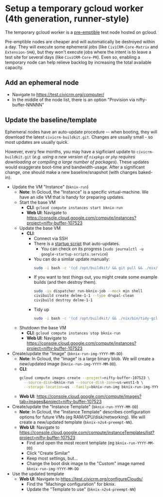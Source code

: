 # Setup a temporary gcloud worker (4th generation, runner-style)

The temporary gcloud worker is a [pre-emptible](https://cloud.google.com/preemptible-vms/) test node hosted on gcloud.

Pre-emptible nodes are cheaper and will automatically be destroyed within a
day.  They will execute some ephemeral jobs (like `CiviCRM-Core-Matrix`
and `Extension-SHA`), but they won't execute jobs where the intent is
to leave a test site for several days (like `CiviCRM-Core-PR`). Even so,
enabling a temporary node can help relieve backlog by increasing the
total available capacity.

## Add an ephemeral node

* Navigate to https://test.civicrm.org/computer/
* In the middle of the node list, there is an option "Provision via nifty-buffer-NNNNN"

## Update the baseline/template

Ephemeral nodes have an auto-update procedure -- when booting, they will download the latest `civicrm-buildkit.git`.  Changes are usually
small - so most updates are usually quick.

However, every few months, you may have a sigificiant update to `civicrm-buildkit.git` (_e.g.  using a new version of `nixpkgs` or `php`
requires downloading or compiling a large number of packages_).  These updates would exaggerate boot-time and bandwidth-usage.  After a
significant change, one should make a new baseline/snapshot (with changes baked-in).

* Update the VM "Instance" (`bknix-run`)
    * __Note__: In Gcloud, the "Instance" is a specific virtual-machine. We have an idle VM that is handy for preparing updates.
    * Start the base VM
        * __CLI__: `gcloud compute instances start bknix-run`
        * __Web UI__: Navigate to https://console.cloud.google.com/compute/instances?project=nifty-buffer-107523
    * Update the base VM
        * __CLI__:
            * Connect via SSH
            * There is a [startup script](https://cloud.google.com/compute/docs/instances/startup-scripts/linux) that auto-updates.
                * You can check on its progress (`sudo journalctl -u google-startup-scripts.service`)
            * You can do a similar update manually:
                ```bash
                sudo -i bash -c '(cd /opt/buildkit/ && git pull && ./nix/bin/install-runner.sh)'
                ```
            * If you want to test things out, you might create some example builds (and then destroy them).
                ```bash
                sudo -iu dispatcher run-bknix-job --mock min shell
                civibuild create delme-1-1 --type drupal-clean
                civibuild destroy delme-1-1
                ```
            * Tidy up
                ```bash
                sudo -i bash -c '(cd /opt/buildkit/ && ./nix/bin/tidy-gcloud.sh)'
                ```
    * Shutdown the base VM
        * __CLI__: `gcloud compute instances stop bknix-run`
        * __Web UI__: Navigate to https://console.cloud.google.com/compute/instances?project=nifty-buffer-107523
* Create/update the "Image" (`bknix-run-img-YYYY-MM-DD`)
    * __Note__: In Gcloud, the "Image" is a large binary blob. We will create a new/updated image (`bknix-run-img-YYYY-MM-DD`).
    * __CLI__:
        ```bash
        gcloud compute images create --project=nifty-buffer-107523 \
          --source-disk=bknix-run --source-disk-zone=us-west1-b \
          --storage-location=us --family=bknix-run-img bknix-run-img-YYYY-MM-DD
        ```
    * __Web UI__: https://console.cloud.google.com/compute/images?tab=images&project=nifty-buffer-107523
* Create/update the "Instance Template" (`bknix-run-YYYY-MM-DD`)
    * __Note__: In Gcloud, the "Instance Template" describes configuration options for future VMs (eg RAM/CPU/disk/networking). We will create a new/updated template (`bknix-n2s4-preempt-NN`).
    * __Web UI__: Navigate to https://console.cloud.google.com/compute/instanceTemplates/list?project=nifty-buffer-107523
        * Find and open the most recent template (eg `bknix-run-YYYY-MM-DD`)
        * Click "Create Similar"
        * Keep most settings, but...
        * Change the boot disk image to the "Custom" image named `bknix-run-img-YYYY-MM-DD`
* Use the updated template
    * __Web UI__: Navigate to https://test.civicrm.org/configureClouds/
       * Find the "Machinge configuration" for bknix.
       * Update the "Template to use" (`bknix-n2s4-preempt-NN`)
